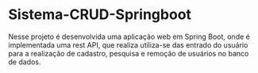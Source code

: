 # Sistema-CRUD-Springboot

Nesse projeto é desenvolvida uma aplicação web em Spring Boot, onde é implementada uma rest API, que realiza utiliza-se das entrado do usuário para a realização de cadastro, pesquisa e remoção de usuários no banco de dados.
